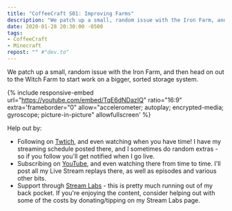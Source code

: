 ```yaml
---
title: "CoffeeCraft S01: Improving Farms"
description: "We patch up a small, random issue with the Iron Farm, and then head on out to the Witch Farm to start work on a bigger, sorted storage system."
date: 2020-01-28 20:30:00 -0500
tags:
- CoffeeCraft
- Minecraft
repost: "" #"dev.to"
---
```


We patch up a small, random issue with the Iron Farm, and then head on out to the Witch Farm to start work on a bigger, sorted storage system.
<!--more-->

{% include responsive-embed url="https://youtube.com/embed/TqE6dNDazIQ" ratio="16:9" extra='frameborder="0" allow="accelerometer; autoplay; encrypted-media; gyroscope; picture-in-picture" allowfullscreen' %}

Help out by:
 * Following on [Twtich](https://twitch.tv/AnonJr_Live), and even watching when you have time! I have my streaming schedule posted there, and I sometimes do random extras - so if you follow you'll get notified when I go live.
 * Subscribing on [YouTube](http://www.youtube.com/channel/UCXafqhKHbkSUIrq0LAuu0tw), and even watching there from time to time. I'll post all my Live Stream replays there, as well as episodes and various other bits.
 * Support through [Stream Labs](https://streamlabs.com/anonjr_live) - this is pretty much running out of my back pocket. If you're enjoying the content, consider helping out with some of the costs by donating/tipping on my Stream Labs page.